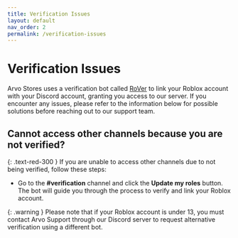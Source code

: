 ```yaml
---
title: Verification Issues
layout: default
nav_order: 2
permalink: /verification-issues
---
```


# Verification Issues

Arvo Stores uses a verification bot called [RoVer](https://rover.link) to link your Roblox account with your Discord account, granting you access to our server. If you encounter any issues, please refer to the information below for possible solutions before reaching out to our support team.

## Cannot access other channels because you are not verified?
{: .text-red-300 }
If you are unable to access other channels due to not being verified, follow these steps:  
* Go to the **#verification** channel and click the **Update my roles** button.  
The bot will guide you through the process to verify and link your Roblox account.

{: .warning }
Please note that if your Roblox account is under 13, you must contact Arvo Support through our Discord server to request alternative verification using a different bot.


